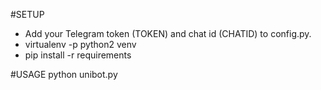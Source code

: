 
#SETUP
- Add your Telegram token (TOKEN) and chat id (CHATID) to config.py.
- virtualenv -p python2 venv
- pip install -r requirements

#USAGE
python unibot.py <classid>
